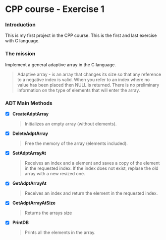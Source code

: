 # CPP course - Exercise 1

### Introduction
This is my first project in the CPP course.
This is the first and last exercise with C language.


### The mission
Implement a general adaptive array in the C language. 
>Adaptive array - is an array that changes its size so that any reference to a negative index is valid. When you refer to an index where no value has been placed then NULL is returned. There is no preliminary information on the type of elements that will enter the array.
 
### ADT Main Methods
- [x] **CreateAdptArray** 
  >Initializes an empty array (without elements).
- [x] **DeleteAdptArray**
  >Free the memory of the array (elements included).
- [x] **SetAdptArrayAt** 
  >Receives an index and a element and saves a copy of the element in the requested index.
  >If the index does not exist, replase the old array with a new resized one.
- [x] **GetAdptArrayAt** 
  >Receives an index and return the element in the requested index.
- [x] **GetAdptArrayAtSize** 
  >Returns the arrays size
- [x] **PrintDB** 
  >Prints all the elements in the array.










    










